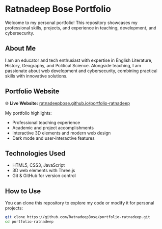 # Ratnadeep Bose Portfolio

Welcome to my personal portfolio! This repository showcases my professional skills, projects, and experience in teaching, development, and cybersecurity.

## About Me

I am an educator and tech enthusiast with expertise in English Literature, History, Geography, and Political Science. Alongside teaching, I am passionate about web development and cybersecurity, combining practical skills with innovative solutions.

## Portfolio Website

🌐 **Live Website:** [ratnadeepbose.github.io/portfolio-ratnadeep](https://ratnadeepbose.github.io/portfolio-ratnadeep/)

My portfolio highlights:

- Professional teaching experience
- Academic and project accomplishments
- Interactive 3D elements and modern web design
- Dark mode and user-interactive features

## Technologies Used

- HTML5, CSS3, JavaScript
- 3D web elements with Three.js
- Git & GitHub for version control

## How to Use

You can clone this repository to explore my code or modify it for personal projects:

```bash
git clone https://github.com/RatnadeepBose/portfolio-ratnadeep.git
cd portfolio-ratnadeep
